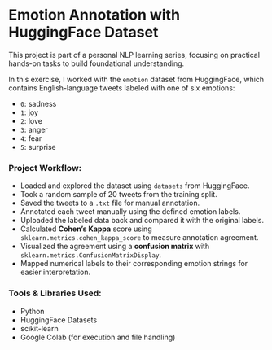 # Emotion Annotation with HuggingFace Dataset

This project is part of a personal NLP learning series, focusing on practical hands-on tasks to build foundational understanding.

In this exercise, I worked with the `emotion` dataset from HuggingFace, which contains English-language tweets labeled with one of six emotions:  
- `0`: sadness  
- `1`: joy  
- `2`: love  
- `3`: anger  
- `4`: fear  
- `5`: surprise  

### Project Workflow:
- Loaded and explored the dataset using `datasets` from HuggingFace.
- Took a random sample of 20 tweets from the training split.
- Saved the tweets to a `.txt` file for manual annotation.
- Annotated each tweet manually using the defined emotion labels.
- Uploaded the labeled data back and compared it with the original labels.
- Calculated **Cohen’s Kappa** score using `sklearn.metrics.cohen_kappa_score` to measure annotation agreement.
- Visualized the agreement using a **confusion matrix** with `sklearn.metrics.ConfusionMatrixDisplay`.
- Mapped numerical labels to their corresponding emotion strings for easier interpretation.

### Tools & Libraries Used:
- Python  
- HuggingFace Datasets  
- scikit-learn  
- Google Colab (for execution and file handling)
